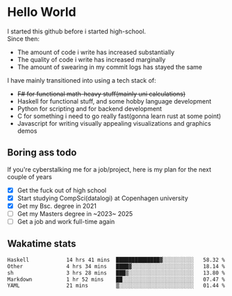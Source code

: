# Hello World

I started this github before i started high-school.  
Since then:
- The amount of code i write has increased substantially
- The quality of code i write has increased marginally
- The amount of swearing in my commit logs has stayed the same

I have mainly transitioned into using a tech stack of:
- ~~F# for functional math-heavy stuff(mainly uni calculations)~~
- Haskell for functional stuff, and some hobby language development
- Python for scripting and for backend development
- C for something i need to go really fast(gonna learn rust at some point)
- Javascript for writing visually appealing visualizations and graphics demos

## Boring ass todo
If you're cyberstalking me for a job/project, here is my plan for the next couple of years
- [x] Get the fuck out of high school
- [x] Start studying CompSci(datalogi) at Copenhagen university
- [x] Get my Bsc. degree in 2021
- [ ] Get my Masters degree in ~2023~ 2025
- [ ] Get a job and work full-time again

## Wakatime stats
<!--START_SECTION:waka-->

```txt
Haskell            14 hrs 41 mins  ██████████████▓░░░░░░░░░░   58.32 %
Other              4 hrs 34 mins   ████▓░░░░░░░░░░░░░░░░░░░░   18.14 %
sh                 3 hrs 28 mins   ███▒░░░░░░░░░░░░░░░░░░░░░   13.80 %
Markdown           1 hr 52 mins    ██░░░░░░░░░░░░░░░░░░░░░░░   07.47 %
YAML               21 mins         ▒░░░░░░░░░░░░░░░░░░░░░░░░   01.44 %
```

<!--END_SECTION:waka-->
